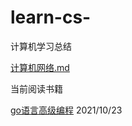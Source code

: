 # learn-cs-
计算机学习总结

[计算机网络.md](https://github.com/razerzhang/learn-cs-/blob/main/%E8%AE%A1%E7%AE%97%E6%9C%BA%E7%BD%91%E7%BB%9C.md)

当前阅读书籍  

[go语言高级编程](https://chai2010.cn/advanced-go-programming-book/ch1-basic/ch1-01-genesis.html) 2021/10/23
